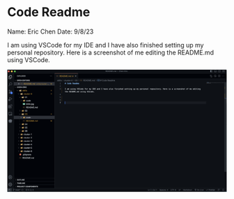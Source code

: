 # Code Readme

Name: Eric Chen
Date: 9/8/23

I am using VSCode for my IDE and I have also finished setting up my personal repository. Here is a screenshot of me editing the README.md using VSCode.

![Alt text](<Screenshot 2023-09-07 at 2.38.24 PM.png>)
